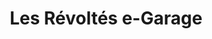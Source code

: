 ---
title: "Les Révoltés e-Garage"
url: /rennes/les-revoltes-e-garage/
shop: réparation de voitures
---